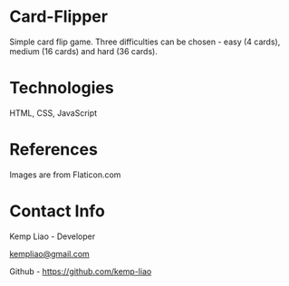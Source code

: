 # Card-Flipper

Simple card flip game. Three difficulties can be chosen - easy (4 cards), medium (16 cards) and hard (36 cards).

# Technologies

HTML, CSS, JavaScript

# References

Images are from Flaticon.com

# Contact Info

Kemp Liao - Developer

kempliao@gmail.com

Github - https://github.com/kemp-liao
